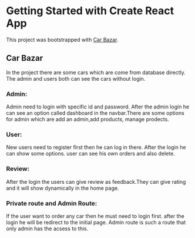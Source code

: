 # Getting Started with Create React App

This project was bootstrapped with [Car Bazar](https://car-bazar-4d9a6.web.app/).

## Car Bazar

In the project there are some cars which are come from database directly. The admin and users both can see the cars without login.

### Admin:

Admin need to login with specific id and password. After the admin login he can see an option called dashboard in the navbar.There are some options for admin which are add an admin,add products, manage prodects. 

### User:

New users need to register first then he can log in there. After the login he can show some options. user can see his own orders and also delete.

### Review:

After the login the users can give review as feedback.They can give rating and it will show dynamically in the home page.

### Private route and Admin Route:

If the user want to order any car then he must need to login first. after the login he will be redirect to the initial page.
Admin route is such a route that only admin has the acsess to this.
